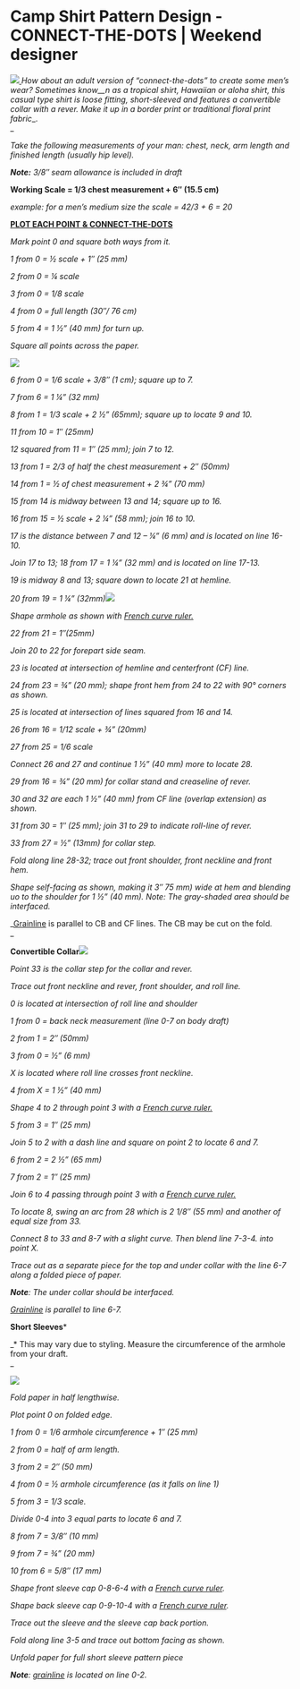 # Camp Shirt Pattern Design - CONNECT-THE-DOTS | Weekend designer
[![](https://wkdesigner.files.wordpress.com/2007/09/alohafunwear_1962_19781377.jpg?w=315&h=392)
](https://wkdesigner.wordpress.com/2007/09/14/connect-the-dots/shirt1/ "shirt1")_How about an adult version of “connect-the-dots” to create some men’s wear? Sometimes know__n as_ _a tropical shirt, Hawaiian or aloha shirt, this casual type shirt is loose fitting, short-sleeved and features a convertible collar with a rever. Make it up in a border print or traditional floral print fabric__.  
_

_Take the following measurements of your man: chest, neck, arm length and finished length (usually hip level)._

_**Note:** 3/8″ seam allowance is included in draft_

**Working Scale = 1/3 chest measurement + 6″ (15.5 cm)**

_example: for a men’s medium size the scale = 42/3 + 6 = 20_

**[PLOT EACH POINT & CONNECT-THE-DOTS](https://wkdesigner.wordpress.com/2007/09/14/connect-the-dots/shirt2/ "shirt2")**

_Mark point 0 and square both ways from it._

_1 from 0 = ½ scale + 1″ (25 mm)_

_2 from 0 = ¼ scale_

_3 from 0 = 1/8 scale_

_4 from 0 = full length (30″/ 76 cm)_

_5 from 4 = 1 ½” (40 mm) for turn up._

_Square all points across the paper._[](https://wkdesigner.wordpress.com/2007/09/14/connect-the-dots/shirt-draft/ "shirt draft")

[![](https://wkdesigner.files.wordpress.com/2007/09/shirt-body-draft.jpg?w=447)
](https://wkdesigner.wordpress.com/2007/09/14/connect-the-dots/shirt-draft2/ "shirt draft2")

_6 from 0 = 1/6 scale + 3/8″ (1 cm); square up to 7._

_7 from 6 = 1 ¼” (32 mm)_

_8 from 1 = 1/3 scale + 2 ½” (65mm); square up to locate 9 and 10._

_11 from 10 = 1″ (25mm)_

_12 squared from 11 = 1″ (25 mm); join 7 to 12._

_13 from 1 = 2/3 of half the chest measurement + 2″ (50mm)_

_14 from 1 = ½ of chest measurement + 2 ¾” (70 mm)_

_15 from 14 is midway between 13 and 14; square up to 16._

_16 from 15 = ½ scale + 2 ¼” (58 mm); join 16 to 10._

_17 is the distance between 7 and 12 – ¼” (6 mm) and is located on line 16-10._

_Join 17 to 13; 18 from 17 = 1 ¼” (32 mm) and is located on line 17-13._

_19 is midway 8 and 13; square down to locate 21 at hemline._

_20 from 19 = 1 ¼” (32mm)_[![](https://wkdesigner.files.wordpress.com/2007/09/alohafunwear_1962_6402209.gif?w=309&h=264)
](https://wkdesigner.wordpress.com/2007/09/14/connect-the-dots/shirt2/ "shirt2")

_Shape armhole as shown with [French curve ruler.](http://en.wikipedia.org/wiki/French_curve)_

_22 from 21 = 1″(25mm)_

_Join 20 to 22 for forepart side seam._

_23 is located at intersection of hemline and centerfront (CF) line._

_24 from 23 = ¾” (20 mm); shape front hem from 24 to 22 with 90° corners as shown._

_25 is located at intersection of lines squared from 16 and 14._

_26 from 16 = 1/12 scale + ¾” (20mm)_

_27 from 25 = 1/6 scale_

_Connect 26 and 27 and continue 1 ½” (40 mm) more to locate 28._

_29 from 16 = ¾” (20 mm) for collar stand and creaseline of rever._

_30 and 32 are each 1 ½” (40 mm) from CF line (overlap extension) as shown._

_31 from 30 = 1″ (25 mm); join 31 to 29 to indicate roll-line of rever._

_33 from 27 = ½” (13mm) for collar step._

_Fold along line 28-32; trace out front shoulder, front neckline and front hem._

_Shape self-facing as shown, making it 3″ 75 mm) wide at hem and blending uo to the shoulder for 1 ½” (40 mm). Note: The gray-shaded area should be interfaced._

_[Grainline](http://missourifamilies.org/learningopps/learnmaterial/dictionary/index.htm) is parallel to CB and CF lines. The CB may be cut on the fold.  
_

**Convertible Collar**[![](https://wkdesigner.files.wordpress.com/2007/09/collar.jpg?w=383&h=417)
](https://wkdesigner.wordpress.com/2007/09/14/connect-the-dots/collar-draft/ "collar draft")

_Point 33 is the collar step for the collar and rever._

_Trace out front neckline and rever, front shoulder, and roll line._

_0 is located at intersection of roll line and shoulder_

_1 from 0 = back neck measurement (line 0-7 on body draft)_

_2 from 1 = 2″ (50mm)_

_3 from 0 = ½” (6 mm)_

_X is located where roll line crosses front neckline._

_4 from X = 1 ½” (40 mm)_

_Shape 4 to 2 through point 3 with a [French curve ruler.](http://en.wikipedia.org/wiki/French_curve)_

_5 from 3 = 1″ (25 mm)_

_Join 5 to 2 with a dash line and square on point 2 to locate 6 and 7._

_6 from 2 = 2 ½” (65 mm)_

_7 from 2 = 1″ (25 mm)_

_Join 6 to 4 passing through point 3 with a [French curve ruler.](http://en.wikipedia.org/wiki/French_curve)_

_To locate 8, swing an arc from 28 which is 2 1/8″ (55 mm) and another of equal size from 33._

_Connect 8 to 33 and 8-7 with a slight curve. Then blend line 7-3-4. into point X._

_Trace out as a separate piece for the top and under collar with the line 6-7 along a folded piece of paper._

_**Note**: The under collar should be interfaced._

_[Grainline](http://missourifamilies.org/learningopps/learnmaterial/dictionary/index.htm) is parallel to line 6-7._

**Short Sleeves***

_\* This may vary due to styling. Measure the circumference of the armhole from your draft.  
_

[![](https://wkdesigner.files.wordpress.com/2007/09/sleeve-draft.jpg?w=447)
](https://wkdesigner.wordpress.com/2007/09/14/connect-the-dots/sleeve-draft/ "sleeve draft")

_Fold paper in half lengthwise._

_Plot point 0 on folded edge._

_1 from 0 = 1/6 armhole circumference + 1″ (25 mm)_

_2 from 0 = half of arm length._

_3 from 2 = 2″ (50 mm)_

_4 from 0 = ½ armhole circumference (as it falls on line 1)_

_5 from 3 = 1/3 scale._

_Divide 0-4 into 3 equal parts to locate 6 and 7._

_8 from 7 = 3/8″ (10 mm)_

_9 from 7 = ¾” (20 mm)_

_10 from 6 = 5/8″ (17 mm)_

_Shape front sleeve cap 0-8-6-4 with a [French curve ruler](http://en.wikipedia.org/wiki/French_curve)._

_Shape back sleeve cap 0-9-10-4 with a [French curve ruler](http://en.wikipedia.org/wiki/French_curve)._

_Trace out the sleeve and the sleeve cap back portion._

_Fold along line 3-5 and trace out bottom facing as shown._

_Unfold paper for full short sleeve pattern piece_

_**Note**: [grainline](http://missourifamilies.org/learningopps/learnmaterial/dictionary/index.htm) is located on line 0-2._